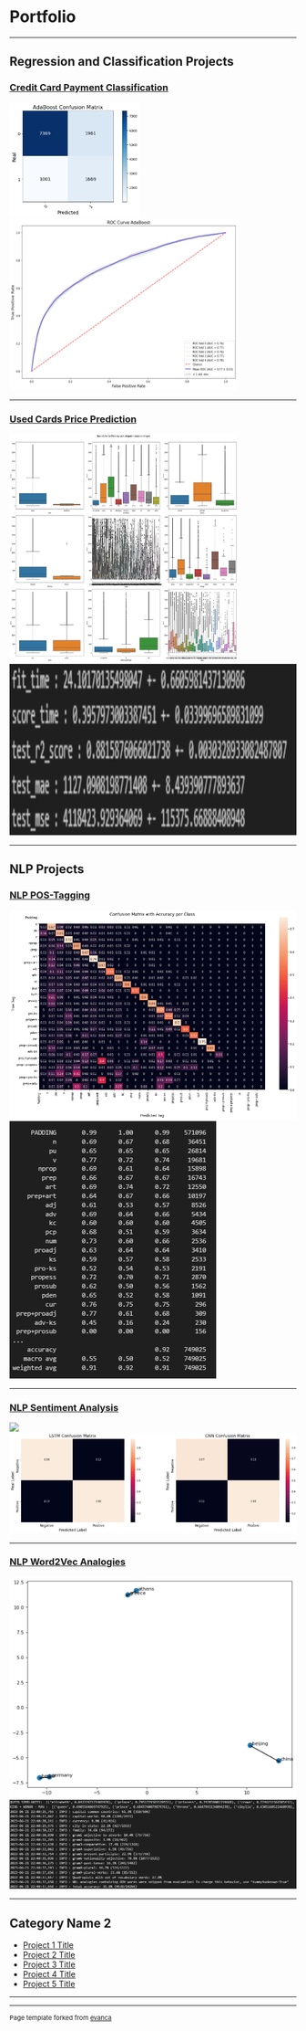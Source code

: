 # Portfolio

---

## Regression and Classification Projects

### [Credit Card Payment Classification](/credit-card-classification)
<p float="left">
    <img src="images/credit-card-cm-ada.png" height="200"/>
    <img src="images/credit-card-roc-ada.png" width="400" height="300"/>
</p>

---

### [Used Cards Price Prediction](/used-cars-price-prediction)
<img src="images/used_car_prices_eda.png" width="400" height="400"/>
<img src="images/used_car_prices_model_results.png" width="600" height="300"/>

---

## NLP Projects

### [NLP POS-Tagging](/pos-tagging)
<img src="images/pos-tagging-cm.png"/>
<img src="images/pos-tagging-results.png"/>

---

### [NLP Sentiment Analysis](/sentiment-analysis)
<img src="images/sentiment_analysis_confusion_lstm.png"/>
<img src="images/sentiment_analysis_confusion_matrices.png"/>

---

### [NLP Word2Vec Analogies](/analogies)
<img src="images/word2vec.png"/>
<img src="images/word-similarities.png"/>

---

## Category Name 2

- [Project 1 Title](http://example.com/)
- [Project 2 Title](http://example.com/)
- [Project 3 Title](http://example.com/)
- [Project 4 Title](http://example.com/)
- [Project 5 Title](http://example.com/)

---




---
<p style="font-size:11px">Page template forked from <a href="https://github.com/evanca/quick-portfolio">evanca</a></p>
<!-- Remove above link if you don't want to attibute -->
